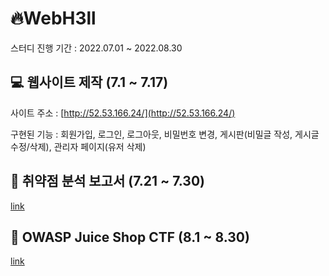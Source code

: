 # 🔥WebH3ll

스터디 진행 기간 : 2022.07.01 ~ 2022.08.30

## 💻 웹사이트 제작 (7.1 ~ 7.17)

사이트 주소 : [http://52.53.166.24/](http://52.53.166.24/)

구현된 기능 : 회원가입, 로그인, 로그아웃, 비밀번호 변경, 게시판(비밀글 작성, 게시글 수정/삭제), 관리자 페이지(유저 삭제)

## 📑 취약점 분석 보고서 (7.21 ~ 7.30)

[link](https://github.com/WebH3ll/kyohyun/blob/main/%EC%B7%A8%EC%95%BD%EC%A0%90%20%EB%B6%84%EC%84%9D%20%EB%B3%B4%EA%B3%A0%EC%84%9C-%EC%B5%9C%EC%A2%85.pdf)

## 🧃 OWASP Juice Shop CTF (8.1 ~ 8.30)

[link](https://www.notion.so/OWASP-Juice-Shop-551abed36e3044fa81659890f4be2363)
